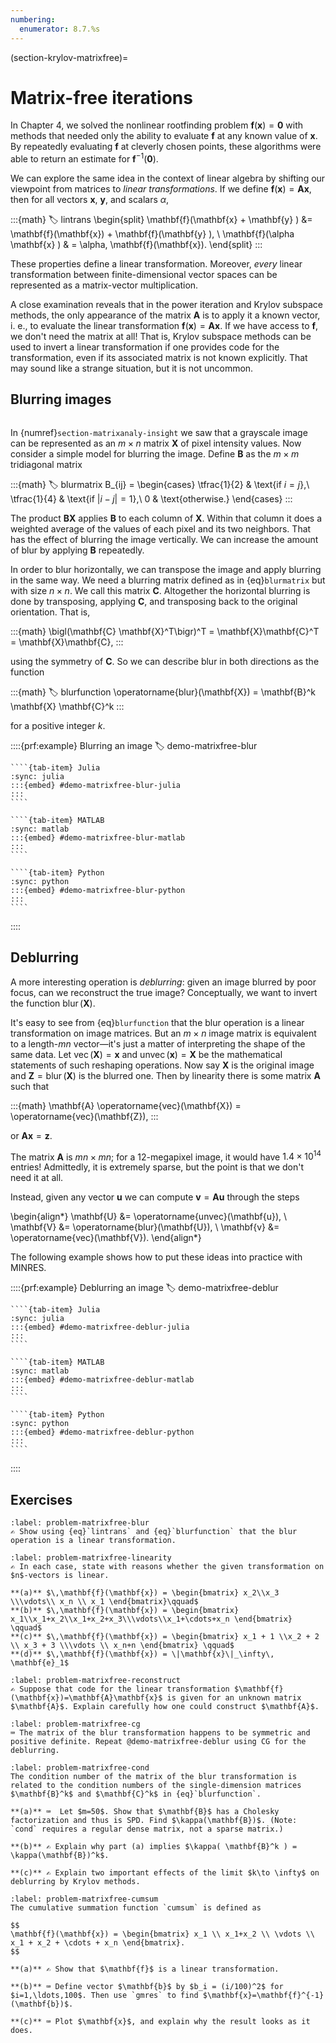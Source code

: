 ```yaml
---
numbering:
  enumerator: 8.7.%s
---
```

(section-krylov-matrixfree)=

# Matrix-free iterations

In Chapter 4, we solved the nonlinear rootfinding problem $\mathbf{f}(\mathbf{x})=\boldsymbol{0}$ with methods that needed only the ability to evaluate $\mathbf{f}$ at any known value of $\mathbf{x}$. By repeatedly evaluating $\mathbf{f}$ at cleverly chosen points, these algorithms were able to return an estimate for $\mathbf{f}^{-1}(\boldsymbol{0})$.

We can explore the same idea in the context of linear algebra by shifting our viewpoint from matrices to *linear transformations*. If we define $\mathbf{f}(\mathbf{x})=\mathbf{A}\mathbf{x}$, then for all vectors $\mathbf{x}$, $\mathbf{y}$, and scalars $\alpha$,

:::{math}
:label: lintrans
\begin{split}
\mathbf{f}(\mathbf{x} + \mathbf{y} ) &= \mathbf{f}(\mathbf{x}) + \mathbf{f}(\mathbf{y} ), \\
\mathbf{f}(\alpha \mathbf{x} ) & = \alpha\, \mathbf{f}(\mathbf{x}).
\end{split}
:::

These properties define a linear transformation. Moreover, *every* linear transformation between finite-dimensional vector spaces can be represented as a matrix-vector multiplication.

A close examination reveals that in the power iteration and Krylov subspace methods, the only appearance of the matrix $\mathbf{A}$ is to apply it a known vector, i. e., to evaluate the linear transformation $\mathbf{f}(\mathbf{x})=\mathbf{A}\mathbf{x}$. If we have access to $\mathbf{f}$, we don't need the matrix at all! That is, Krylov subspace methods can be used to invert a linear transformation if one provides code for the transformation, even if its associated matrix is not known explicitly. That may sound like a strange situation, but it is not uncommon.

## Blurring images

```{index} image (as a matrix)
```

In {numref}`section-matrixanaly-insight` we saw that a grayscale image can be represented as an $m\times n$ matrix $\mathbf{X}$ of pixel intensity values. Now consider a simple model for blurring the image. Define $\mathbf{B}$ as the $m\times m$ tridiagonal matrix

:::{math}
:label: blurmatrix
B_{ij} =
\begin{cases}
\tfrac{1}{2} & \text{if $i=j$},\\
\tfrac{1}{4} & \text{if $|i-j|=1$},\\
0 & \text{otherwise.}
\end{cases}
:::

The product $\mathbf{B}\mathbf{X}$ applies $\mathbf{B}$ to each column of $\mathbf{X}$. Within that column it does a weighted average of the values of each pixel and its two neighbors. That has the effect of blurring the image vertically. We can increase the amount of blur by applying $\mathbf{B}$ repeatedly.

In order to blur horizontally, we can transpose the image and apply blurring in the same way. We need a blurring matrix defined as in {eq}`blurmatrix` but with size $n\times n$. We call this matrix $\mathbf{C}$. Altogether the horizontal blurring is done by transposing, applying $\mathbf{C}$, and transposing back to the original orientation. That is,

:::{math}
\bigl(\mathbf{C} \mathbf{X}^T\bigr)^T = \mathbf{X}\mathbf{C}^T = \mathbf{X}\mathbf{C},
:::

using the symmetry of $\mathbf{C}$. So we can describe blur in both directions as the function

:::{math}
:label: blurfunction
\operatorname{blur}(\mathbf{X}) = \mathbf{B}^k \mathbf{X} \mathbf{C}^k
:::

for a positive integer $k$.

::::{prf:example} Blurring an image
:label: demo-matrixfree-blur

`````{tab-set}
````{tab-item} Julia
:sync: julia
:::{embed} #demo-matrixfree-blur-julia
:::
```` 

````{tab-item} MATLAB
:sync: matlab
:::{embed} #demo-matrixfree-blur-matlab
:::
```` 

````{tab-item} Python
:sync: python
:::{embed} #demo-matrixfree-blur-python
:::
```` 
`````

::::

## Deblurring

A more interesting operation is *deblurring*: given an image blurred by poor focus, can we reconstruct the true image? Conceptually, we want to invert the function $\operatorname{blur}(\mathbf{X})$.

It's easy to see from {eq}`blurfunction` that the blur operation is a linear transformation on image matrices. But an $m\times n$ image matrix is equivalent to a length-$mn$ vector—it's just a matter of interpreting the shape of the same data. Let $\operatorname{vec}(\mathbf{X})=\mathbf{x}$ and $\operatorname{unvec}(\mathbf{x})=\mathbf{X}$ be the mathematical statements of such reshaping operations. Now say $\mathbf{X}$ is the original image and $\mathbf{Z}=\operatorname{blur}(\mathbf{X})$ is the blurred one. Then by linearity there is some matrix $\mathbf{A}$ such that

:::{math}
\mathbf{A} \operatorname{vec}(\mathbf{X}) = \operatorname{vec}(\mathbf{Z}),
:::

or $\mathbf{A}\mathbf{x}=\mathbf{z}$.

The matrix $\mathbf{A}$ is $mn\times mn$; for a 12-megapixel image, it would have $1.4\times 10^{14}$ entries! Admittedly, it is extremely sparse, but the point is that we don't need it at all. 

Instead, given any vector $\mathbf{u}$ we can compute $\mathbf{v}=\mathbf{A}\mathbf{u}$ through the steps

\begin{align*}
  \mathbf{U} &= \operatorname{unvec}(\mathbf{u}), \\
  \mathbf{V} &= \operatorname{blur}(\mathbf{U}), \\
  \mathbf{v} &= \operatorname{vec}(\mathbf{V}).
\end{align*}

The following example shows how to put these ideas into practice with MINRES.

::::{prf:example} Deblurring an image
:label: demo-matrixfree-deblur

`````{tab-set}
````{tab-item} Julia
:sync: julia
:::{embed} #demo-matrixfree-deblur-julia
:::
```` 

````{tab-item} MATLAB
:sync: matlab
:::{embed} #demo-matrixfree-deblur-matlab
:::
```` 

````{tab-item} Python
:sync: python
:::{embed} #demo-matrixfree-deblur-python
:::
```` 
`````

::::

## Exercises

``````{exercise}
:label: problem-matrixfree-blur
✍ Show using {eq}`lintrans` and {eq}`blurfunction` that the blur operation is a linear transformation. 
``````

``````{exercise}
:label: problem-matrixfree-linearity
✍ In each case, state with reasons whether the given transformation on $n$-vectors is linear. 

**(a)** $\,\mathbf{f}(\mathbf{x}) = \begin{bmatrix} x_2\\x_3 \\\vdots\\ x_n \\ x_1 \end{bmatrix}\qquad$
**(b)** $\,\mathbf{f}(\mathbf{x}) = \begin{bmatrix} x_1\\x_1+x_2\\x_1+x_2+x_3\\\vdots\\x_1+\cdots+x_n \end{bmatrix} \qquad$
**(c)** $\,\mathbf{f}(\mathbf{x}) = \begin{bmatrix} x_1 + 1 \\x_2 + 2 \\ x_3 + 3 \\\vdots \\ x_n+n \end{bmatrix} \qquad$
**(d)** $\,\mathbf{f}(\mathbf{x}) = \|\mathbf{x}\|_\infty\, \mathbf{e}_1$
``````

``````{exercise}
:label: problem-matrixfree-reconstruct
✍ Suppose that code for the linear transformation $\mathbf{f}(\mathbf{x})=\mathbf{A}\mathbf{x}$ is given for an unknown matrix $\mathbf{A}$. Explain carefully how one could construct $\mathbf{A}$.
``````

``````{exercise}
:label: problem-matrixfree-cg
⌨ The matrix of the blur transformation happens to be symmetric and positive definite. Repeat @demo-matrixfree-deblur using CG for the deblurring.
``````

``````{exercise}
:label: problem-matrixfree-cond
The condition number of the matrix of the blur transformation is related to the condition numbers of the single-dimension matrices $\mathbf{B}^k$ and $\mathbf{C}^k$ in {eq}`blurfunction`.

**(a)** ⌨  Let $m=50$. Show that $\mathbf{B}$ has a Cholesky factorization and thus is SPD. Find $\kappa(\mathbf{B})$. (Note: `cond` requires a regular dense matrix, not a sparse matrix.)

**(b)** ✍ Explain why part (a) implies $\kappa( \mathbf{B}^k ) = \kappa(\mathbf{B})^k$.

**(c)** ✍ Explain two important effects of the limit $k\to \infty$ on deblurring by Krylov methods. 
``````

``````{exercise}
:label: problem-matrixfree-cumsum
The cumulative summation function `cumsum` is defined as

$$
\mathbf{f}(\mathbf{x}) = \begin{bmatrix} x_1 \\ x_1+x_2 \\ \vdots \\ x_1 + x_2 + \cdots + x_n \end{bmatrix}.
$$

**(a)** ✍ Show that $\mathbf{f}$ is a linear transformation.

**(b)** ⌨ Define vector $\mathbf{b}$ by $b_i = (i/100)^2$ for $i=1,\ldots,100$. Then use `gmres` to find $\mathbf{x}=\mathbf{f}^{-1}(\mathbf{b})$. 

**(c)** ⌨ Plot $\mathbf{x}$, and explain why the result looks as it does.
``````
